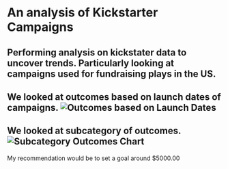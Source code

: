 # An analysis of Kickstarter Campaigns
Performing analysis on kickstater data to uncover trends. Particularly looking at campaigns used for fundraising plays in the US. 
---
We looked at outcomes based on launch dates of campaigns.
![Outcomes based on Launch Dates](C:\Users\subha\OneDrive\Desktop\Analysis%20Projects\Crowdfunding%20Analysis\Outcomes%20based%20on%20Launch%20Dates.png)
---
We looked at subcategory of outcomes.
![Subcategory Outcomes Chart](C:\Users\subha\OneDrive\Desktop\Analysis%20Projects\Crowdfunding%20Analysis\Subcategory%20Outcomes%20Chart.png)
---
My recommendation would be to set a goal around $5000.00

